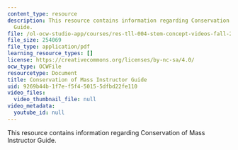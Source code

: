 ```yaml
---
content_type: resource
description: This resource contains information regarding Conservation of Mass Instructor
  Guide.
file: /ol-ocw-studio-app/courses/res-tll-004-stem-concept-videos-fall-2013/9269b44b1f7ef5f450155dfbd22fe110_MITRES_TLL-004F13_CMass_IG.pdf
file_size: 254069
file_type: application/pdf
learning_resource_types: []
license: https://creativecommons.org/licenses/by-nc-sa/4.0/
ocw_type: OCWFile
resourcetype: Document
title: Conservation of Mass Instructor Guide
uid: 9269b44b-1f7e-f5f4-5015-5dfbd22fe110
video_files:
  video_thumbnail_file: null
video_metadata:
  youtube_id: null
---
```

This resource contains information regarding Conservation of Mass Instructor Guide.